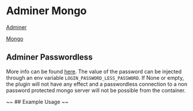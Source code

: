 # Adminer Mongo

[Adminer](http://www.adminer.org)

[Mongo](http://www.mongodb.com)


## Adminer Passwordless

More info can be found [here](https://www.adminer.org/pl/password/). The value of the password
can be injected through an env variable `LOGIN_PASSWORD_LESS_PASSWORD`. If None or empty, the 
plugin will not have any effect and a passwordless connection to a non password protected
mongo server will not be possible from the container.

~~ ## Example Usage ~~


